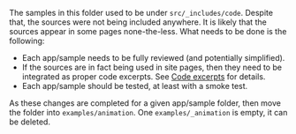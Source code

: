 The samples in this folder used to be under `src/_includes/code`. Despite that,
the sources were not being included anywhere. It is likely that the sources
appear in some pages none-the-less. What needs to be done is the following:

- Each app/sample needs to be fully reviewed (and potentially simplified).
- If the sources are in fact being used in site pages, then they need to be
  integrated as proper code excerpts. See [Code excerpts][] for details.
- Each app/sample should be tested, at least with a smoke test.

As these changes are completed for a given app/sample folder, then move the
folder into `examples/animation`. One `examples/_animation` is empty, it can be
deleted.

[Code excerpts]: https://github.com/dart-lang/site-shared/blob/master/doc/code-excerpts.md
